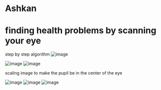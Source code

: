 # Ashkan
# finding health problems by scanning your eye


step by step algorithm
![image](https://user-images.githubusercontent.com/75389063/134572089-1a898104-3605-4dbd-90b7-a5d4fbc17350.png)

![image](https://user-images.githubusercontent.com/75389063/134572018-d9ccba27-5fce-4b6d-b2bd-41597be6e81c.png)
![image](https://user-images.githubusercontent.com/75389063/134572117-83dbb346-93ac-4214-8dbe-323fb5aca10b.png)

scaling image to make the pupil be in the center of the eye


![image](https://user-images.githubusercontent.com/75389063/134572045-a0274321-771d-4744-be38-30593155e2f4.png)
![image](https://user-images.githubusercontent.com/75389063/134572053-3e88eb56-a99a-4d21-877f-9ce6e372460d.png)
![image](https://user-images.githubusercontent.com/75389063/134572061-83a97f70-babb-430a-b8cd-cbf7e4badd48.png)
